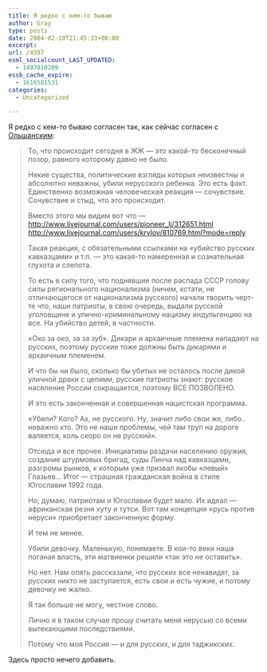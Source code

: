 ```yaml
---
title: Я редко с кем-то бываю
author: Gray
type: posts
date: 2004-02-10T21:45:33+00:00
excerpt:
url: /4597
esml_socialcount_LAST_UPDATED:
  - 1497010209
essb_cache_expire:
  - 1616581531
categories:
  - Uncategorized

---
```








Я редко с кем-то бываю согласен так, как сейчас согласен с <a href="http://www.livejournal.com/users/olshansky/451689.html" target="_blank">Ольшанским</a>:

> То, что происходит сегодня в ЖЖ &#8212; это какой-то бесконечный позор, равного которому давно не было.
> 
> Некие существа, политические взгляды которых неизвестны и абсолютно неважны, убили нерусского ребенка. Это есть факт. Единственно возможная человеческая реакция &#8212; сочувствие. Сочувствие и стыд, что это происходит.
> 
> Вместо этого мы видим вот что &#8212;  
> http://www.livejournal.com/users/pioneer_lj/312651.html  
> http://www.livejournal.com/users/krylov/810769.html?mode=reply
> 
> Такая реакция, с обязательными ссылками на &#171;убийство русских кавказцами&#187; и т.п. &#8212; это какая-то намеренная и сознательная глухота и слепота.
> 
> То есть в силу того, что поднявшие после распада СССР голову силы регионального национализма (ничем, кстати, не отличающегося от национализма русского) начали творить черт-те что, наши патриоты, в свою очередь, выдали русской уголовщине и улично-криминальному нацизму индульгенцию на все. На убийство детей, в частности.
> 
> &#171;Око за око, за за зуб&#187;. Дикари и архаичные племена нападают на русских, поэтому русские тоже должны быть дикарями и архаичным племенем.
> 
> И что бы ни было, сколько бы убитых не осталось после дикой уличной драки с цепями, русские патриоты знают: русское население России сокращается, поэтому ВСЕ ПОЗВОЛЕНО.
> 
> И это есть законченная и совершенная нацистская программа.
> 
> &#171;Убили? Кого? Ах, не русского. Ну, значит либо свои же, либо.. неважно кто. Это не наши проблемы, чей там труп на дороге валяется, коль скоро он не русский&#187;.
> 
> Отсюда и все прочее. Инициативы раздачи населению оружия, создание штурмовых бригад, суды Линча над кавказцами, разгромы рынков, к которым уже призвал якобы &#171;левый&#187; Глазьев&#8230; Итог &#8212; страшная гражданская война в стиле Югославии 1992 года.
> 
> Но, думаю, патриотам и Югославии будет мало. Их идеал &#8212; африканская резня хуту и тутси. Вот там концепция &#171;русь против неруси&#187; приобретает законченную форму.
> 
> И тем не менее.
> 
> Убили девочку. Маленькую, понимаете. В кои-то веки наша поганая власть, эти матвиенки решили &#171;так это не оставить&#187;.
> 
> Но нет. Нам опять рассказали, что русских все ненавидят, за русских никто не заступается, есть свои и есть чужие, и потому девочку не жалко.
> 
> Я так больше не могу, честное слово.
> 
> Лично я в таком случае прошу считать меня нерусью со всеми вытекающими последствиями.
> 
> Потому что моя Россия &#8212; и для русских, и для таджикских.

Здесь просто нечего добавить.